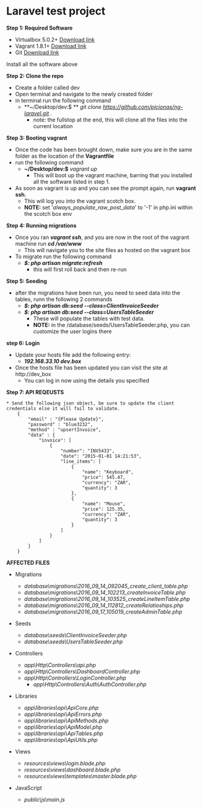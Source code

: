 # Laravel test project

**Step 1: Required Software**

* Virtualbox 5.0.2+ [Download link](http://download.virtualbox.org/virtualbox/5.0.2/)
* Vagrant 1.8.1+ [Download link](https://www.vagrantup.com/downloads.html)
* Git [Download link](https://git-scm.com/downloads)

Install all the software above

**Step 2: Clone the repo**

* Create a folder called dev
* Open terminal and navigate to the newly created folder
* in terminal run the following command
	* **~/Desktop/dev:$ ** *git clone https://github.com/pjcjonas/ng-laravel.git .*
		* note: the fullstop at the end, this will clone all the files into the current location

**Step 3: Booting vagrant**

* Once the code has been brought down, make sure you are in the same folder as the location of the **Vagrantfile**
* run the following command
	* **~/Desktop/dev:$** *vagrant up*
		* This will boot up the vagrant machine, barring that you installed all the software listed in step 1.
* As soon as vagrant is up and you can see the prompt again, run **vagrant ssh**.
	* This will log you into the vagrant scotch box.
	* **NOTE:** set '*always_populate_raw_post_data*' to '-1' in php.ini within the scotch box env

**Step 4: Running migrations**

* Once you ran ***vagrant ssh***, and you are now in the root of the vagrant machine run ***cd /var/www***
	* This will navigate you to the site files as hosted on the vagrant box
* To migrate run the following command
	* ***$: php artisan migrate:refresh***
		* this will first roll back and then re-run

**Step 5: Seeding**

* after the migrations have been run, you need to seed data into the tables, runn the following 2 commands
	* ***$: php artisan db:seed --class=ClientInvoiceSeeder***
	* ***$: php artisan db:seed --class=UsersTableSeeder***
		* These will populate the tables with test data.
		* **NOTE:** in the /database/seeds/UsersTableSeeder.php, you can customize the user logins there

**step 6: Login**

* Update your hosts file add the following entry:
	* ***192.168.33.10           dev.box***
* Once the hosts file has been updated you can visit the site at http://dev_box
	* You can log in now using the details you specified

**Step 7: API REQEUSTS**

	* Send the following json object, be sure to update the client credentials else it will fail to validate.
		{
			"email" : "{Please Update}",
			"password" : "blue3232",
			"method" : "upsertInvoice",
			"data" : {
				"invoice": [
					{
						"number": "INV5433",
						"date": "2015-01-01 14:21:53",
						"line_items": [
							{
								"name": "Keyboard",
								"price": 545.47,
								"currency": "ZAR",
								"quantity": 3
							},
							{
								"name": "Mouse",
								"price": 125.35,
								"currency": "ZAR",
								"quantity": 3
							}
						]
					}
				]
			}
		}


**AFFECTED FILES**

* Migrations
	* *database\migrations\2016_09_14_092045_create_client_table.php*
	* *database\migrations\2016_09_14_102213_createInvoiceTable.php*
	* *database\migrations\2016_09_14_103525_createLineItemTable.php*
	* *database\migrations\2016_09_14_112812_createRelatioships.php*
	* *database\migrations\2016_09_17_105019_createAdminTable.php*

* Seeds
	* *database\seeds\ClientInvoiceSeeder.php*
	* *database\seeds\UsersTableSeeder.php*

* Controllers
	* *app\Http\Controllers\api.php*
	* *app\Http\Controllers\DashboardController.php*
	* *app\Http\Controllers\LoginController.php*
		* *app\Http\Controllers\Auth\AuthController.php*

* Libraries
	* *app\libraries\api\ApiCore.php*
	* *app\libraries\api\ApiErrors.php*
	* *app\libraries\api\ApiMethods.php*
	* *app\libraries\api\ApiModel.php*
	* *app\libraries\api\ApiTables.php*
	* *app\libraries\api\ApiUtils.php*

* Views
	* *resources\views\login.blade.php*
	* *resources\views\dashboard.blade.php*
	* *resources\views\templates\master.blade.php*

* JavaScript
	* *public\js\main.js*
